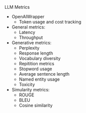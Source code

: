 LLM Metrics

* OpenAIWrapper
    - Token usage and cost tracking
* General metrics:
    - Latency
    - Throughput
* Generative metrics:
    - Perplexity
    - Response length
    - Vocabulary diversity
    - Repitition metrics
    - Stopword usage
    - Average sentence length
    - Named entity usage
    - Toxicity
* Simularity metrics:
    - ROUGE
    - BLEU
    - Cosine similarity